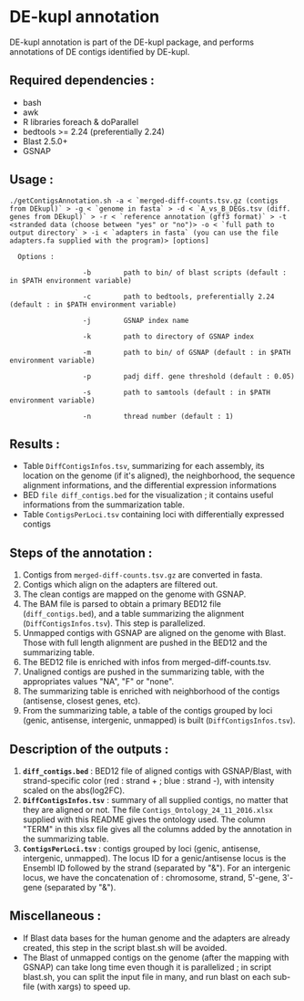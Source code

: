 # DE-kupl annotation

DE-kupl annotation is part of the DE-kupl package, and performs annotations of DE contigs identified by DE-kupl.

## Required dependencies :

* bash
* awk
* R libraries foreach & doParallel
* bedtools >= 2.24 (preferentially 2.24)
* Blast 2.5.0+
* GSNAP

## Usage : 

    ./getContigsAnnotation.sh -a < `merged-diff-counts.tsv.gz (contigs from DEkupl)` > -g < `genome in fasta` > -d < `A_vs_B_DEGs.tsv (diff. genes from DEkupl)` > -r < `reference annotation (gff3 format)` > -t <stranded data (choose between "yes" or "no")> -o < `full path to output directory` > -i < `adapters in fasta` (you can use the file adapters.fa supplied with the program)> [options]

      Options :

                      -b        path to bin/ of blast scripts (default : in $PATH environment variable)

                      -c        path to bedtools, preferentially 2.24 (default : in $PATH environment variable)

                      -j        GSNAP index name

                      -k        path to directory of GSNAP index

                      -m        path to bin/ of GSNAP (default : in $PATH environment variable)

                      -p        padj diff. gene threshold (default : 0.05)

                      -s        path to samtools (default : in $PATH environment variable)

                      -n        thread number (default : 1)

## Results :

- Table `DiffContigsInfos.tsv`, summarizing for each assembly, its location on the genome (if it's aligned), the neighborhood, the sequence alignment informations, and the differential expression informations
- BED `file diff_contigs.bed` for the visualization ; it contains useful informations from the summarization table.
- Table `ContigsPerLoci.tsv` containing loci with differentially expressed contigs
          
## Steps of the annotation : 

1. Contigs from `merged-diff-counts.tsv.gz` are converted in fasta.	
2. Contigs which align on the adapters are filtered out.
3. The clean contigs are mapped on the genome with GSNAP.
4. The BAM file is parsed to obtain a primary BED12 file (`diff_contigs.bed`), and a table summarizing the alignment (`DiffContigsInfos.tsv`). This step is parallelized.
5. Unmapped contigs with GSNAP are aligned on the genome with Blast. Those with full length alignment are pushed in the BED12 and the  summarizing table.
6. The BED12 file is enriched with infos from merged-diff-counts.tsv.
7. Unaligned contigs are pushed in the summarizing table, with the appropriates values "NA", "F" or "none".
8. The summarizing table is enriched with neighborhood of the contigs (antisense, closest genes, etc).
9. From the summarizing table, a table of the contigs grouped by loci (genic, antisense, intergenic, unmapped) is built (`DiffContigsInfos.tsv`).                  

## Description of the outputs :

1. **`diff_contigs.bed`** : BED12 file of aligned contigs with GSNAP/Blast, with strand-specific color (red : strand + ; blue : strand -), with intensity scaled on the abs(log2FC).
2. **`DiffContigsInfos.tsv`** : summary of all supplied contigs, no matter that they are aligned or not. The file `Contigs_Ontology_24_11_2016.xlsx` supplied with this README gives the ontology used. The column "TERM" in this xlsx file gives all the columns added by the annotation in the summarizing table.
3. **`ContigsPerLoci.tsv`** : contigs grouped by loci (genic, antisense, intergenic, unmapped). The locus ID for a genic/antisense locus is the Ensembl ID followed by the strand (separated by "&"). For an intergenic locus, we have the concatenation of : chromosome, strand, 5'-gene, 3'-gene (separated by "&").
 	
## Miscellaneous :
  	
- If Blast data bases for the human genome and the adapters are already created, this step in the script blast.sh will be avoided.
- The Blast of unmapped contigs on the genome (after the mapping with GSNAP) can take long time even though it is parallelized ; in script blast.sh, you can split the input file in many, and run blast on each sub-file (with xargs) to speed up.
